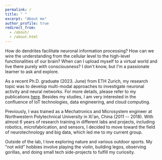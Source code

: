 ```yaml
---
permalink: /
title: " "
excerpt: "About me"
author_profile: true
redirect_from: 
  - /about/
  - /about.html
---
```

How do dendrites facilitate neuronal information processing? How can we wire the understanding from the cellular level to the high-level functionalities of our brain? When can I upload myself to a virtual world and live there purely with consciousness? I don't know, but I'm a passionate learner to ask and explore. 

As a recent Ph.D. graduate (2023. June) from ETH Zurich, my research topic was to develop multi-modal approaches to investigate neuronal activity and neural networks. For more details, please refer to my publications [here](https://starquakes.github.io/papers/). Besides my studies, I am very interested in the confluence of IoT technologies, data engineering, and cloud computing.

Previously, I was trained as a Mechatronics and Microsystem engineer at Northwestern Polytechnical University in Xi'an, China (2011 -- 2018). With almost 6 years of research training in different labs and projects, including robotics, microfabrication, and sensors, I decided to move toward the field of neurotechnology and big data, which led me to my current group.

Outside of the lab, I love exploring nature and various outdoor sports. My "not wild" hobbies involve playing the violin, building legos, observing gorillas, and doing small tech side-projects to fulfill my curiosity. 
